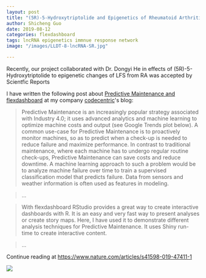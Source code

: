 ```yaml
---
layout: post
title: "(5R)-5-Hydroxytriptolide and Epigenetics of Rheumatoid Arthritis"
author: Shicheng Guo
date: 2019-08-12
categories: flexdashboard
tags: lncRNA epigenetics immnue response network
image: "/images/LLDT-8-lncRNA-SR.jpg"

---
```


Recently, our project collaborated with Dr. Dongyi He in effects of (5R)-5-Hydroxytriptolide to epigenetic changes of LFS from RA was accepted by Scientfic Reports

I have written the following post about [Predictive Maintenance and flexdashboard](https://blog.codecentric.de/en/2017/11/explore-predictive-maintenance-flexdashboard/) at my company [codecentric](https://blog.codecentric.de/en/)'s blog:

> Predictive Maintenance is an increasingly popular strategy associated with Industry 4.0; it uses advanced analytics and machine learning to optimize machine costs and output (see Google Trends plot below).
A common use-case for Predictive Maintenance is to proactively monitor machines, so as to predict when a check-up is needed to reduce failure and maximize performance. In contrast to traditional maintenance, where each machine has to undergo regular routine check-ups, Predictive Maintenance can save costs and reduce downtime. A machine learning approach to such a problem would be to analyze machine failure over time to train a supervised classification model that predicts failure. Data from sensors and weather information is often used as features in modeling.

> ...

> With flexdashboard RStudio provides a great way to create interactive dashboards with R. It is an easy and very fast way to present analyses or create story maps. Here, I have used it to demonstrate different analysis techniques for Predictive Maintenance. It uses Shiny run-time to create interactive content.

> ...

Continue reading at https://www.nature.com/articles/s41598-019-47411-1

![](https://blog.codecentric.de/files/2017/10/dashboard_screenshot.png)
